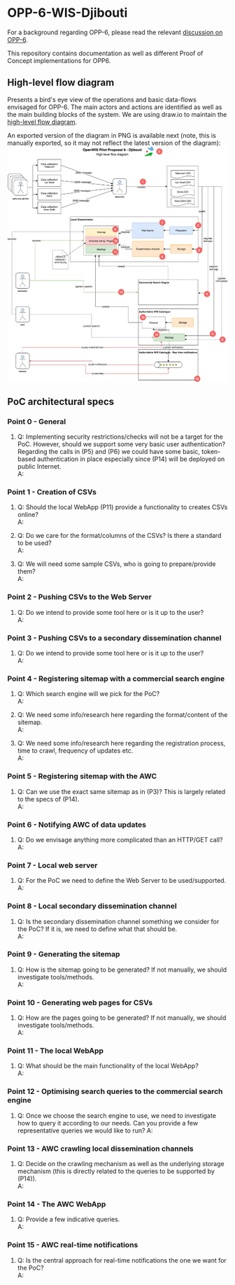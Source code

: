 # OPP-6-WIS-Djibouti
For a background regarding OPP-6, please read the relevant [discussion on OPP-6](https://github.com/OpenWIS/openwis-documentation/issues/309).

This repository contains documentation as well as different Proof of Concept implementations for OPP6.

## High-level flow diagram
Presents a bird's eye view of the operations and basic data-flows envisaged for OPP-6. The main actors and actions are 
identified as well as the main building blocks of the system. We are using draw.io to maintain the [high-level flow diagram](https://www.draw.io/#HNMichas%2FOPP-6-WIS-Djibouti%2Fmaster%2Fdocs%2FOPP6-Flow-diagram.xml).

An exported version of the diagram in PNG is available next (note, this is manually exported, so it may not reflect the latest version of the diagram):
![](docs/img/OPP6-Flow-diagram.png)

## PoC architectural specs

### Point 0 - General

1. Q: Implementing security restrictions/checks will not be a target for the PoC. However, should we support some very basic user authentication? Regarding the calls in (P5) and (P6) we could have some basic, token-based authentication in place especially since (P14) will be deployed on public Internet.  
A: 


### Point 1 - Creation of CSVs

1. Q: Should the local WebApp (P11) provide a functionality to creates CSVs online?  
A:

2. Q: Do we care for the format/columns of the CSVs? Is there a standard to be used?  
A:

3. Q: We will need some sample CSVs, who is going to prepare/provide them?  
A:


### Point 2 - Pushing CSVs to the Web Server

1. Q: Do we intend to provide some tool here or is it up to the user?  
A:


### Point 3 - Pushing CSVs to a secondary dissemination channel

1. Q: Do we intend to provide some tool here or is it up to the user?  
A:


### Point 4 - Registering sitemap with a commercial search engine

1. Q: Which search engine will we pick for the PoC?  
A:

2. Q: We need some info/research here regarding the format/content of the sitemap.  
A:

3. Q: We need some info/research here regarding the registration process, time to crawl, frequency of updates etc.  
A:


### Point 5 - Registering sitemap with the AWC

1. Q: Can we use the exact same sitemap as in (P3)? This is largely related to the specs of (P14).  
A:


### Point 6 - Notifying AWC of data updates

1. Q: Do we envisage anything more complicated than an HTTP/GET call?  
A:


### Point 7 - Local web server

1. Q: For the PoC we need to define the Web Server to be used/supported.  
A:


### Point 8 - Local secondary dissemination channel

1. Q: Is the secondary dissemination channel something we consider for the PoC? If it is, we need to define what that should be.  
A:

### Point 9 - Generating the sitemap

1. Q: How is the sitemap going to be generated? If not manually, we should investigate tools/methods.  
A:

### Point 10 - Generating web pages for CSVs

1. Q: How are the pages going to be generated? If not manually, we should investigate tools/methods.  
A:

### Point 11 - The local WebApp

1. Q: What should be the main functionality of the local WebApp?  
A:

### Point 12 - Optimising search queries to the commercial search engine

1. Q: Once we choose the search engine to use, we need to investigate how to query it according to our needs. Can you provide a few representative queries we would like to run?
A:

### Point 13 - AWC crawling local dissemination channels

1. Q: Decide on the crawling mechanism as well as the underlying storage mechanism (this is directly related to the queries to be supported by (P14)).  
A:

### Point 14 - The AWC WebApp

1. Q: Provide a few indicative queries.  
A:

### Point 15 - AWC real-time notifications

1. Q: Is the central approach for real-time notifications the one we want for the PoC?  
A:
